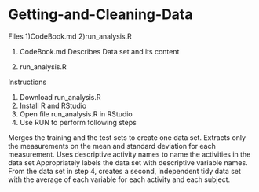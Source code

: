 # Getting-and-Cleaning-Data

Files
1)CodeBook.md
2)run_analysis.R

1) CodeBook.md
Describes Data set and its content

2) run_analysis.R

Instructions
1) Download run_analysis.R
2) Install R and RStudio
3) Open file run_analysis.R in RStudio
4) Use RUN to perform following steps

Merges the training and the test sets to create one data set.
Extracts only the measurements on the mean and standard deviation for each measurement.
Uses descriptive activity names to name the activities in the data set
Appropriately labels the data set with descriptive variable names.
From the data set in step 4, creates a second, independent tidy data set with the average of each variable for each activity and each subject.
